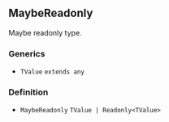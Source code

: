 MaybeReadonly
-------------

Maybe readonly type.

### Generics

*   `TValue` `extends any`

### Definition

*   `MaybeReadonly` `TValue | Readonly<TValue>`